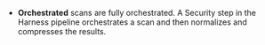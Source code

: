 * **Orchestrated** scans are fully orchestrated. A Security step in the Harness pipeline orchestrates a scan and then normalizes and compresses the results.